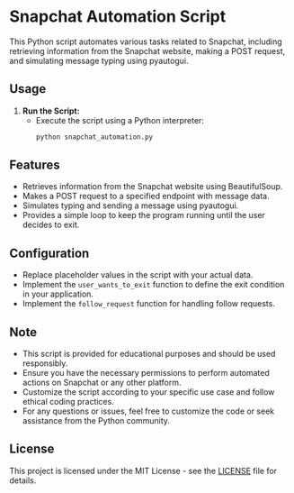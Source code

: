 # Snapchat Automation Script

This Python script automates various tasks related to Snapchat, including retrieving information from the Snapchat website, making a POST request, and simulating message typing using pyautogui.

## Usage

1. **Run the Script:**
   - Execute the script using a Python interpreter:
     ```bash
     python snapchat_automation.py
     ```

## Features

- Retrieves information from the Snapchat website using BeautifulSoup.
- Makes a POST request to a specified endpoint with message data.
- Simulates typing and sending a message using pyautogui.
- Provides a simple loop to keep the program running until the user decides to exit.

## Configuration

- Replace placeholder values in the script with your actual data.
- Implement the `user_wants_to_exit` function to define the exit condition in your application.
- Implement the `follow_request` function for handling follow requests.

## Note

- This script is provided for educational purposes and should be used responsibly.
- Ensure you have the necessary permissions to perform automated actions on Snapchat or any other platform.
- Customize the script according to your specific use case and follow ethical coding practices.
- For any questions or issues, feel free to customize the code or seek assistance from the Python community.

## License

This project is licensed under the MIT License - see the [LICENSE](LICENSE) file for details.

